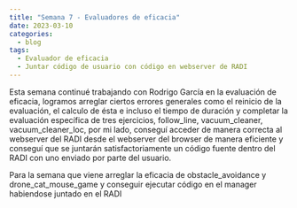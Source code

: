 ```yaml
---
title: "Semana 7 - Evaluadores de eficacia"
date: 2023-03-10
categories:
  - blog
tags:
  - Evaluador de eficacia
  - Juntar código de usuario con código en webserver de RADI
---
```


Esta semana continué trabajando con Rodrigo García en la evaluación de eficacia, logramos arreglar ciertos errores generales como el reinicio de la evaluación, el calculo de ésta e incluso el tiempo de duración y completar la evaluación específica de tres ejercicios, follow_line, vacuum_cleaner, vacuum_cleaner_loc, por mi lado, conseguí acceder de manera correcta al webserver del RADI desde el webserver del browser de manera eficiente y conseguí que se juntarán satisfactoriamente un código fuente dentro del RADI con uno enviado por parte del usuario.

Para la semana que viene arreglar la eficacia de obstacle_avoidance y drone_cat_mouse_game y conseguir ejecutar código en el manager habiendose juntado en el RADI


